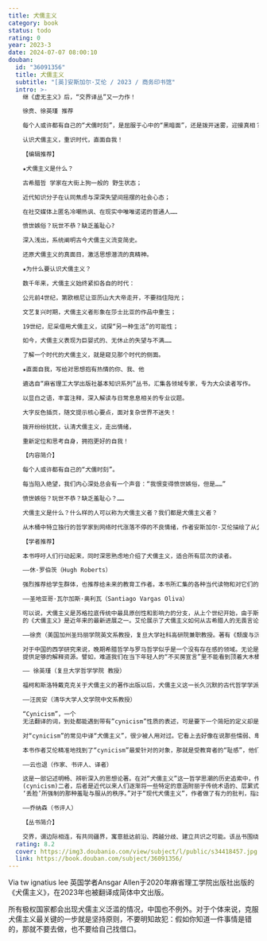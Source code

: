 ```yaml
---
title: 犬儒主义
category: book
status: todo
rating: 0
year: 2023-3
date: 2024-07-07 08:00:10
douban:
  id: "36091356"
  title: 犬儒主义
  subtitle: "[英]安斯加尔·艾伦 / 2023 / 商务印书馆"
  intro: >-
    继《虚无主义》后，“交界译丛”又一力作！

    徐贲、徐英瑾 推荐

    每个人或许都有自己的“犬儒时刻”，是屈服于心中的“黑暗面”，还是拨开迷雾，迎接真相？还原犬儒主义的真面目，激活思想潜流的真精神。

    认识犬儒主义，重识时代，直面自我！

    【编辑推荐】

    ★犬儒主义是什么？

    古希腊哲 学家在大街上狗一般的 野生状态；

    近代知识分子在认同焦虑与深深失望间摇摆的社会心态；

    在社交媒体上匿名冷嘲热讽、在现实中唯唯诺诺的普通人……

    愤世嫉俗？玩世不恭？缺乏羞耻心?

    深入浅出，系统阐明古今犬儒主义流变简史。

    还原犬儒主义的真面目，激活思想潜流的真精神。

    ★为什么要认识犬儒主义？

    数千年来，犬儒主义始终紧扣各自的时代：

    公元前4世纪，第欧根尼让亚历山大大帝走开，不要挡住阳光；

    文艺复兴时期，犬儒主义者形象在莎士比亚的作品中重生；

    19世纪，尼采借用犬儒主义，试探“另一种生活”的可能性；

    如今，犬儒主义表现为巨婴式的、无休止的失望与不满……

    了解一个时代的犬儒主义，就是窥见那个时代的侧面。

    ★直面自我，写给对思想抱有热情的你、我、他

    遴选自“麻省理工大学出版社基本知识系列”丛书，汇集各领域专家，专为大众读者写作。

    以显白之语，丰富注释，深入解读与日常息息相关的专业议题。

    大字反色插页，随文提示核心要点，面对复杂世界不迷失！

    拨开纷纷扰扰，认清犬儒主义，走出情绪，

    重新定位和思考自身，拥抱更好的自我！

    【内容简介】

    每个人或许都有自己的“犬儒时刻”。

    每当陷入绝望，我们内心深处总会有一个声音：“我恨变得愤世嫉俗，但是……”

    愤世嫉俗？玩世不恭？缺乏羞耻心？……

    犬儒主义是什么？什么样的人可以称为犬儒主义者？我们都是犬儒主义者？

    从木桶中特立独行的哲学家到网络时代涨落不停的不良情绪，作者安斯加尔·艾伦描绘了从公元前4世纪希腊犬儒主义者的“无畏直言”到当代多面、复杂的犬儒主义表现的历史。借助其后莎士比亚、拉伯雷、卢梭等人的著作，本书记录了文艺复兴和启蒙运动对犬儒主义的挪用；通过尼采、福柯、斯劳特戴克等哲学家的思想，作者追踪了犬儒主义从古代到现代的转变，并重新思考了现代犬儒主义在当代社会中的地位和作用，不仅梳理、提炼了哲学史层面上的知识，更能帮助我们在对犬儒主义的认识和反思中，重新定位和思考我们自身。

    【学者推荐】

    本书呼吁人们行动起来，同时深思熟虑地介绍了犬儒主义，适合所有层次的读者。

    ——休·罗伯茨（Hugh Roberts）

    强烈推荐给学生群体，也推荐给未来的教育工作者。本书所汇集的各种当代读物和对它们的反思，代表了对当下全貌的杰出贡献。

    ——圣地亚哥·瓦尔加斯·奥利瓦（Santiago Vargas Oliva）

    可以说，犬儒主义是苏格拉底传统中最具原创性和影响力的分支，从上个世纪开始，由于斯洛特迪克、福柯和巴赫金等人的工作，犬儒主义已成为学术界重新关注的焦点。安斯加尔·艾伦
    的《犬儒主义》是近年来的最新进展之一。艾伦展示了犬儒主义如何从古希腊人的无畏言论演化成现当代的厌世消极，进而帮助我们探索犬儒主义所激发的伦理、社会和文化实践问题。社会底层的犬儒主义虽然有一些弱者抵抗的价值，但它接受了作为“既成事实”的社会环境，并“以生存和收益的名义尽可能去适应现实“。它很容易与权力阶层的犬儒主义合流，成为当代社会的主要危险——政治绝望和放弃个人责任。虽然犬儒主义一直处于哲学的边缘，但它仍然是今天致力于社会和文化变革者的重要试金石。

    ——徐贲（美国加州圣玛丽学院英文系教授，复旦大学社科高研院兼职教授。著有《颓废与沉默：透视犬儒文化》《犬儒与玩笑：假面社会的政治幽默》等）

    对于中国的西学研究来说，晚期希腊哲学与罗马哲学似乎是一个没有存在感的领域。无论是本书涉及的犬儒主义，还是大致属于同一个时期的皮浪主义、伊壁鸠鲁主义、斯多葛主义，都在很多人的学术手电的照耀范围之外。殊不知对于当下年轻人的倦怠感与躺平状态而言，这些过渡时期的哲学思想才能
    提供足够的解释资源。譬如，难道我们在当下年轻人的“不买房宣言”里不能看到顶着大木桶行走在雅典街头的犬儒主义大师第欧根尼的身影吗？也正是基于这种直觉，本书作者艾伦淡化了学界在古典犬儒主义与现代犬儒主义之间划下的楚河汉界，并通过这种策略试图让古典犬儒主义的意义在现代被激活。或许读完此书之后，读者会重估犬儒主义的当代意义，并重新思考目下种种人生选择的合理性。

    —— 徐英瑾（复旦大学哲学学院 教授）

    福柯和斯洛特戴克克关于犬儒主义的著作出版以后，犬儒主义这一长久沉默的古代哲学学派重新引起了人们的注意。对犬儒主义而言，哲学是一种特殊的生活方式而不仅仅是理论教义。这样一个生活哲学传统在漫长的欧洲历史中一直若隐若现地出没。这本书不仅仅是对这个传统简明扼要的清晰展示，而且还厘清了它在不同时代的各种变形、内在冲突以及它作为遗产的价值和意义之所在。

    ——汪民安（清华大学人文学院中文系教授）

    “Cynicism”，一个
    无法翻译的词，到处都能遇到带有”cynicism”性质的表述，可是要下一个简短的定义却是一项无法完成的任务，因为它的力量和它的弱点，人们喜欢它的地方和抵触它的地方，都是彼此混合的，它“冷漠厌世”的内涵可用于抵抗虛伪、欺诈，也能伤害诚挚的人心，它是一个人心智成熟的标志，同时又是他走向极端的起点。

    对“cynicism”的常见中译“犬儒主义”，很少被人用对过。它看上去好像在说那些懦弱、卑屈的知识分子，然而实际上，“犬儒”的创始人第欧根尼所倡导的“狗一样活着”，不仅气懦弱无关，而且还向体制化的教育、体制化的人格培养射出了最犀利的箭矢。

    本书作者艾伦精准地找到了“cynicism”最爱针对的对象，那就是受教育者的“耻感”，他们在面对“无耻”行为时会局促不安。不过,“cynicism”在历史沿革中，因为结合于其他各路思潮，被众多的文艺作品吸收，而变得面相极多。艾伦的这本梳理性作品，可以说是做了一件超高难度的工作。

    ——云也退（作家、书评人、译者）

    这是一部记述明畅、辨析深入的思想论著。在对“犬儒主义”这一哲学思潮的历史追索中，作者特别注重区别“古代犬儒主义”(Cynicism）与“现代犬儒主义”
    (cynicism)二者，后者是近代以来人们逐渐将一些特定的意涵附丽于传统术语的、层累式的概念。“古代犬儒主义”的代表人物是第欧根尼，他在公众面前的特立独行之举，挑战了当时标准的文明与道德的观念。在作者看来,第欧根尼在演说后当众拉屎的行为，其实是把耻感置于教育的核心位置：“古代犬儒派试图逃离由
    ‘丢脸’所强制的那种羞耻与服从的秩序。”对于“现代犬儒主义”，作者做了有力的批判，指出它很可能只是一种逃避和自我欺骗，尤其会产生消极影响的，是当代的犬儒主义者“对公民职责和社会责任的搁置”。这样一部明快、清醒、引深思的作品，对当下的中国读者似乎别具意味。

    ——乔纳森（书评人）

    【丛书简介】

    交界，谓边际相连，有共同疆界，寓意抵达前沿、跨越分歧、建立共识之可能。该丛书围绕当下公众或思想界聚焦的主题，提供由各领域专家撰写的知识概述，从基础原理出发，逐步切入关键论题，使读者得以理解并探讨更为复杂的观念。
  rating: 8.2
  cover: https://img3.doubanio.com/view/subject/l/public/s34418457.jpg
  link: https://book.douban.com/subject/36091356/
---
```


Via tw ignatius lee 英国学者Ansgar Allen于2020年麻省理工学院出版社出版的《犬儒主义》，在2023年也被翻译成简体中文出版。

所有极权国家都会出现犬儒主义泛滥的情况，中国也不例外。对于个体来说，克服犬儒主义最关键的一步就是坚持原则，不要明知故犯：假如你知道一件事情是错的，那就不要去做，也不要给自己找借口。
